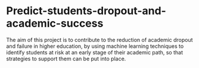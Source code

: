 # Predict-students-dropout-and-academic-success
The aim of this project is to contribute to the reduction of academic dropout and failure in higher education, by using machine learning techniques to identify students at risk at an early stage of their academic path, so that strategies to support them can be put into place.

